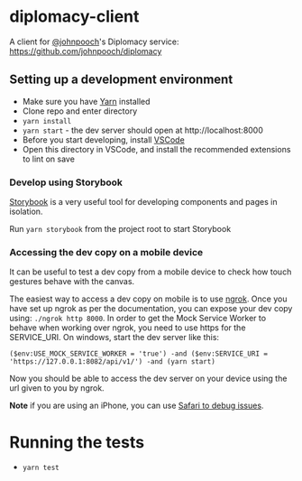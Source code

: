 # diplomacy-client

A client for [@johnpooch](https://github.com/johnpooch)'s Diplomacy service: https://github.com/johnpooch/diplomacy

## Setting up a development environment

- Make sure you have [Yarn](https://classic.yarnpkg.com/en/docs/install) installed
- Clone repo and enter directory
- `yarn install`
- `yarn start` - the dev server should open at http://localhost:8000
- Before you start developing, install [VSCode](https://code.visualstudio.com)
- Open this directory in VSCode, and install the recommended extensions to lint on save

### Develop using Storybook

[Storybook](https://storybook.js.org/) is a very useful tool for developing components and pages in isolation.

Run `yarn storybook` from the project root to start Storybook

### Accessing the dev copy on a mobile device

It can be useful to test a dev copy from a mobile device to check how touch gestures behave with the canvas.

The easiest way to access a dev copy on mobile is to use [ngrok](https://ngrok.com/download).
Once you have set up ngrok as per the documentation, you can expose your dev copy using:
`./ngrok http 8000`.
In order to get the Mock Service Worker to behave when working over ngrok, you need to use https for the SERVICE_URI. On windows, start the dev server like this:

```
($env:USE_MOCK_SERVICE_WORKER = 'true') -and ($env:SERVICE_URI = 'https://127.0.0.1:8082/api/v1/') -and (yarn start)
```

Now you should be able to access the dev server on your device using the url given to you by ngrok.

**Note** if you are using an iPhone, you can use [Safari to debug issues](https://www.browserstack.com/guide/how-to-debug-on-iphone).

# Running the tests

- `yarn test`
